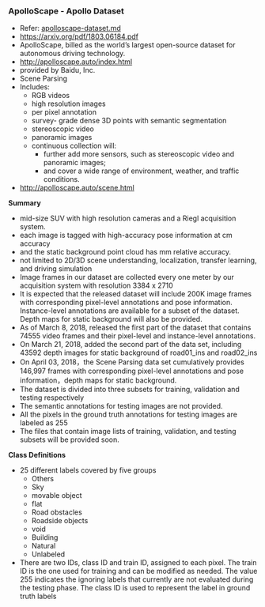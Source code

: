 
### ApolloScape - Apollo Dataset
- Refer: [apolloscape-dataset.md](apolloscape-dataset.md)
- https://arxiv.org/pdf/1803.06184.pdf
- ApolloScape, billed as the world’s largest open-source dataset for autonomous driving technology.
- http://apolloscape.auto/index.html
- provided by Baidu, Inc.
- Scene Parsing
- Includes:
  * RGB videos
  * high resolution images
  * per pixel annotation
  * survey- grade dense 3D points with semantic segmentation
  * stereoscopic video
  * panoramic images
  * continuous collection will:
    * further add more sensors, such as stereoscopic video and panoramic images;
    * and cover a wide range of environment, weather, and traffic conditions.
- http://apolloscape.auto/scene.html

**Summary**
- mid-size SUV with high resolution cameras and a Riegl acquisition system. 
- each image is tagged with high-accuracy pose information at cm accuracy
- and the static background point cloud has mm relative accuracy. 
- not limited to 2D/3D scene understanding, localization, transfer learning, and driving simulation
- Image frames in our dataset are collected every one meter by our acquisition system with resolution 3384 x 2710
- It is expected that the released dataset will include 200K image frames with corresponding pixel-level annotations and pose information. Instance-level annotations are available for a subset of the dataset. Depth maps for static background will also be provided.
- As of March 8, 2018, released the first part of the dataset that contains 74555 video frames and their pixel-level and instance-level annotations.
- On March 21, 2018, added the second part of the data set, including 43592 depth images for static background of road01_ins and road02_ins
- On April 03, 2018，the Scene Parsing data set cumulatively provides 146,997 frames with corresponding pixel-level annotations and pose information，depth maps for static background.
- The dataset is divided into three subsets for training, validation and testing respectively
- The semantic annotations for testing images are not provided.
- All the pixels in the ground truth annotations for testing images are labeled as 255
- The files that contain image lists of training, validation, and testing subsets will be provided soon.

**Class Definitions**
* 25 different labels covered by five groups
  * Others
  * Sky
  * movable object
  * flat
  * Road obstacles
  * Roadside objects
  * void
  * Building
  * Natural
  * Unlabeled
*  There are two IDs, class ID and train ID, assigned to each pixel. The train ID is the one used for training and can be modified as needed. The value 255 indicates the ignoring labels that currently are not evaluated during the testing phase. The class ID is used to represent the label in ground truth labels
